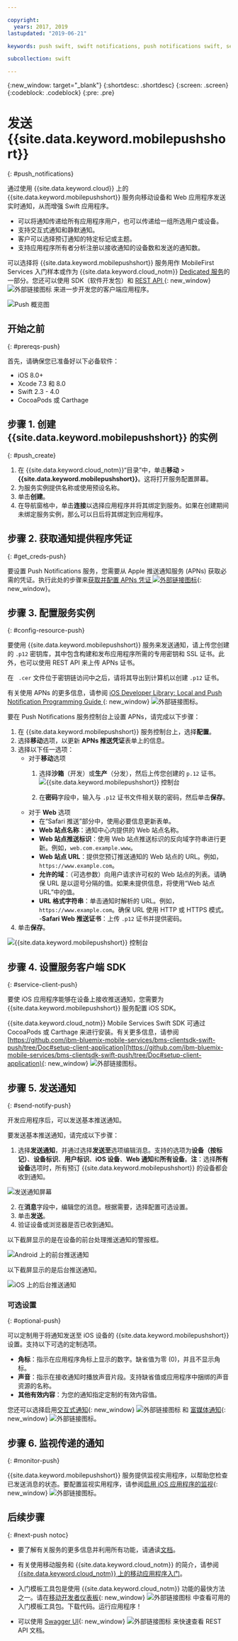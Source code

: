 ```yaml
---

copyright:
  years: 2017, 2019
lastupdated: "2019-06-21"

keywords: push swift, swift notifications, push notifications swift, sending push swift, configure service instance swift, provider credentials swift

subcollection: swift

---
```


{:new_window: target="_blank"}
{:shortdesc: .shortdesc}
{:screen: .screen}
{:codeblock: .codeblock}
{:pre: .pre}

# 发送 {{site.data.keyword.mobilepushshort}}
{: #push_notifications}

通过使用 {{site.data.keyword.cloud}} 上的 {{site.data.keyword.mobilepushshort}} 服务向移动设备和 Web 应用程序发送实时通知，从而增强 Swift 应用程序。

 - 可以将通知传递给所有应用程序用户，也可以传递给一组所选用户或设备。
 - 支持交互式通知和静默通知。
 - 客户可以选择预订通知的特定标记或主题。
 - 支持应用程序所有者分析注册以接收通知的设备数和发送的通知数。

可以选择将 {{site.data.keyword.mobilepushshort}} 服务用作 MobileFirst Services 入门样本或作为 {{site.data.keyword.cloud_notm}} [Dedicated 服务](/docs/dedicated?topic=dedicated-dedicated#dedicated)的一部分。您还可以使用 SDK（软件开发包）和 [REST API ](https://mobilefirstplatform.ibmcloud.com/tutorials/en/foundation/8.0/notifications/rest-apis/){: new_window} ![外部链接图标](../../icons/launch-glyph.svg "外部链接图标") 来进一步开发您的客户端应用程序。

![Push 概览图](images/push_notification_lifecycle.jpg "Push 概览图")

## 开始之前
{: #prereqs-push}

首先，请确保您已准备好以下必备软件：

 - iOS 8.0+
 - Xcode 7.3 和 8.0
 - Swift 2.3 - 4.0
 - CocoaPods 或 Carthage

## 步骤 1. 创建 {{site.data.keyword.mobilepushshort}} 的实例
{: #push_create}

1. 在 {{site.data.keyword.cloud_notm}}“目录”中，单击**移动** > **{{site.data.keyword.mobilepushshort}}**。这将打开服务配置屏幕。
2. 为服务实例提供名称或使用预设名称。
3. 单击**创建**。
4. 在导航窗格中，单击**连接**以选择应用程序并将其绑定到服务。如果在创建期间未绑定服务实例，那么可以日后将其绑定到应用程序。


## 步骤 2. 获取通知提供程序凭证
{: #get_creds-push}

要设置 Push Notifications 服务，您需要从 Apple 推送通知服务 (APNs) 获取必需的凭证。执行此处的步骤来[获取并配置 APNs 凭证 ![外部链接图标](../../icons/launch-glyph.svg "外部链接图标")](/docs/services/mobilepush?topic=mobile-pushnotification-push_step_1){: new_window}。


## 步骤 3. 配置服务实例
{: #config-resource-push}

要使用 {{site.data.keyword.mobilepushshort}} 服务来发送通知，请上传您创建的 `.p12` 密钥库，其中包含构建和发布应用程序所需的专用密钥和 SSL 证书。此外，也可以使用 REST API 来上传 APNs 证书。

在 ` .cer` 文件位于密钥链访问中之后，请将其导出到计算机以创建 `.p12` 证书。

有关使用 APNs 的更多信息，请参阅 [iOS Developer Library: Local and Push Notification Programming Guide ](https://developer.apple.com/library/archive/documentation/NetworkingInternet/Conceptual/RemoteNotificationsPG/APNSOverview.html#//apple_ref/doc/uid/TP40008194-CH8-SW1){: new_window} ![外部链接图标](../../icons/launch-glyph.svg "外部链接图标")。

要在 Push Notifications 服务控制台上设置 APNs，请完成以下步骤：

1. 在 {{site.data.keyword.mobilepushshort}} 服务控制台上，选择**配置**。
2. 选择**移动**选项，以更新 **APNs 推送凭证**表单上的信息。
3. 选择以下任一选项：
	- 对于**移动**选项
		1. 选择**沙箱**（开发）或**生产**（分发），然后上传您创建的 `p.12` 证书。
		  ![{{site.data.keyword.mobilepushshort}} 控制台](images/wizard.jpg "推送通知移动配置")

		2. 在**密码**字段中，输入与 `.p12` 证书文件相关联的密码，然后单击**保存**。
	- 对于 **Web** 选项
		- 在“Safari 推送”部分中，使用必要信息更新表单。
		- **Web 站点名称**：通知中心内提供的 Web 站点名称。
		- **Web 站点推送标识**：使用 Web 站点推送标识的反向域字符串进行更新。例如，`web.com.example.www`。
		- **Web 站点 URL**：提供您预订推送通知的 Web 站点的 URL。例如，`https://www.example.com`。
		- **允许的域**：（可选参数）向用户请求许可权的 Web 站点的列表。请确保 URL 是以逗号分隔的值。如果未提供信息，将使用“Web 站点 URL”中的值。
		- **URL 格式字符串**：单击通知时解析的 URL。例如，`https://www.example.com`。确保 URL 使用 HTTP 或 HTTPS 模式。
		-**Safari Web 推送证书**：上传 `.p12` 证书并提供密码。
4. 单击**保存**。

  ![{{site.data.keyword.mobilepushshort}} 控制台](images/push_configure_safari.jpg "推送通知 Web 配置")

## 步骤 4. 设置服务客户端 SDK
{: #service-client-push}

要使 iOS 应用程序能够在设备上接收推送通知，您需要为 {{site.data.keyword.mobilepushshort}} 服务配置 iOS SDK。

{{site.data.keyword.cloud_notm}} Mobile Services Swift SDK 可通过 CocoaPods 或 Carthage 来进行安装。有关更多信息，请参阅 [https://github.com/ibm-bluemix-mobile-services/bms-clientsdk-swift-push/tree/Doc#setup-client-application](https://github.com/ibm-bluemix-mobile-services/bms-clientsdk-swift-push/tree/Doc#setup-client-application){: new_window} ![外部链接图标](../../icons/launch-glyph.svg "外部链接图标")。

## 步骤 5. 发送通知
{: #send-notify-push}

开发应用程序后，可以发送基本推送通知。

要发送基本推送通知，请完成以下步骤：

1. 选择**发送通知**，并通过选择**发送至**选项编辑消息。支持的选项为**设备（按标记）**、**设备标识**、**用户标识**、**iOS 设备**、**Web 通知**和**所有设备**。**注**：选择**所有设备**选项时，所有预订 {{site.data.keyword.mobilepushshort}} 的设备都会收到通知。

  ![发送通知屏幕](images/tag_notification.jpg "发送通知屏幕")

2. 在**消息**字段中，编辑您的消息。根据需要，选择配置可选设置。
3. 单击**发送**。
3. 验证设备或浏览器是否已收到通知。

  以下截屏显示的是在设备的前台处理推送通知的警报框。
  
  ![Android 上的前台推送通知](images/Android_Screenshot.jpg "前台通知警报")

  以下截屏显示的是后台推送通知。
  
  ![iOS 上的后台推送通知](images/background.png "后台通知警报")

### 可选设置
{: #optional-push}

可以定制用于将通知发送至 iOS 设备的 {{site.data.keyword.mobilepushshort}} 设置。支持以下可选的定制选项。

- **角标**：指示在应用程序角标上显示的数字。缺省值为零 (0)，并且不显示角标。
- **声音**：指示在接收通知时播放声音片段。支持缺省值或应用程序中捆绑的声音资源的名称。
- **其他有效内容**：为您的通知指定定制的有效内容值。

您还可以选择启用[交互式通知](https://github.com/ibm-bluemix-mobile-services/bms-clientsdk-swift-push/tree/Doc#interactive-notifications){: new_window} ![外部链接图标](../../icons/launch-glyph.svg "外部链接图标") 和 [富媒体通知](https://github.com/ibm-bluemix-mobile-services/bms-clientsdk-swift-push/tree/Doc#enabling-rich-media-notifications){: new_window} ![外部链接图标](../../icons/launch-glyph.svg "外部链接图标")。

## 步骤 6. 监视传递的通知
{: #monitor-push}

{{site.data.keyword.mobilepushshort}} 服务提供监视实用程序，以帮助您检查已发送消息的状态。要配置监视实用程序，请参阅[启用 iOS 应用程序的监视](https://github.com/ibm-bluemix-mobile-services/bms-clientsdk-swift-push/tree/Doc#enable-monitoring){: new_window} ![外部链接图标](../../icons/launch-glyph.svg "外部链接图标")。

## 后续步骤
{: #next-push notoc}

 - 要了解有关服务的更多信息并利用所有功能，请通读[文档](/docs/services/mobilepush?topic=mobile-pushnotification-overview-push)。

 - 有关使用移动服务和 {{site.data.keyword.cloud_notm}} 的简介，请参阅 [{{site.data.keyword.cloud_notm}} 上的移动应用程序入门](/docs/services/mobile?topic=mobile-about)。

 - 入门模板工具包是使用 {{site.data.keyword.cloud_notm}} 功能的最快方法之一。请在[移动开发者仪表板](https://{DomainName}/developer/mobile/dashboard){: new_window} ![外部链接图标](../../icons/launch-glyph.svg "外部链接图标") 中查看可用的入门模板工具包。下载代码。运行应用程序！

 - 可以使用 [Swagger UI](https://mobilefirstplatform.ibmcloud.com/tutorials/en/foundation/8.0/notifications/rest-apis/){: new_window} ![外部链接图标](../../icons/launch-glyph.svg "外部链接图标") 来快速查看 REST API 文档。

